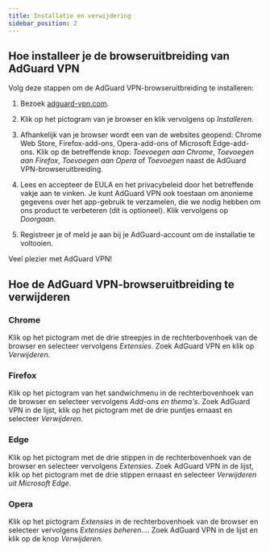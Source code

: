 ```yaml
---
title: Installatie en verwijdering
sidebar_position: 2
---
```


## Hoe installeer je de browseruitbreiding van AdGuard VPN

Volg deze stappen om de AdGuard VPN-browseruitbreiding te installeren:

1. Bezoek [adguard-vpn.com](https://adguard-vpn.com/browser-extension/overview.html).

2. Klik op het pictogram van je browser en klik vervolgens op *Installeren*.

3. Afhankelijk van je browser wordt een van de websites geopend: Chrome Web Store, Firefox-add-ons, Opera-add-ons of Microsoft Edge-add-ons. Klik op de betreffende knop: *Toevoegen aan Chrome*, *Toevoegen aan Firefox*, *Toevoegen aan Opera* of *Toevoegen* naast de AdGuard VPN-browseruitbreiding.

4. Lees en accepteer de EULA en het privacybeleid door het betreffende vakje aan te vinken. Je kunt AdGuard VPN ook toestaan om anonieme gegevens over het app-gebruik te verzamelen, die we nodig hebben om ons product te verbeteren (dit is optioneel). Klik vervolgens op *Doorgaan*.

5. Registreer je of meld je aan bij je AdGuard-account om de installatie te voltooien.

Veel plezier met AdGuard VPN!

## Hoe de AdGuard VPN-browseruitbreiding te verwijderen

### Chrome

Klik op het pictogram met de drie streepjes in de rechterbovenhoek van de browser en selecteer vervolgens *Extensies*. Zoek AdGuard VPN en klik op *Verwijderen*.

### Firefox

Klik op het pictogram van het sandwichmenu in de rechterbovenhoek van de browser en selecteer vervolgens *Add-ons en thema's*. Zoek AdGuard VPN in de lijst, klik op het pictogram met de drie puntjes ernaast en selecteer *Verwijderen*.

### Edge

Klik op het pictogram met de drie stippen in de rechterbovenhoek van de browser en selecteer vervolgens *Extensies*. Zoek AdGuard VPN in de lijst, klik op het pictogram met de drie stippen ernaast en selecteer *Verwijderen uit Microsoft Edge*.

### Opera

Klik op het pictogram *Extensies* in de rechterbovenhoek van de browser en selecteer vervolgens *Extensies beheren...*. Zoek AdGuard VPN in de lijst en klik op de knop *Verwijderen*.
